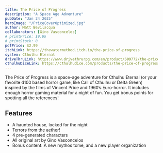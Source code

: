 ```yaml
---
title: The Price of Progress
description: "A Space Age Adventure"
pubDate: "Jan 24 2025"
heroImage: "/PriceCoverOptimized.jpg"
author: Matt Bevilacqua
collaborators: [Gino Vasconcelos]
# printPrice: $9.99
# printStock: 0
pdfPrice: $2.99
itchLink: https://thewatermethod.itch.io/the-price-of-progress
system: Cthulhu Eternal
driveThruLink: https://www.drivethrurpg.com/en/product/509772/the-price-of-progress-a-space-age-adventure-for-cthulhu-eternal?affiliate_id=463552
cthulhuDiceLink: https://cthulhudice.com/products/the-price-of-progress-a-space-age-adventure-for-cthulhu-eternal
---
```


The Price of Progress is a space-age adventure for Cthulhu Eternal (or your favorite d100 based horror game, like Call of Cthulhu or Delta Green) inspired by the films of Vincent Price and 1960’s Euro-horror. It includes enough horror gaming material for a night of fun. You get bonus points for spotting all the references!

## Features

- A haunted house, locked for the night
- Terrors from the aether!
- 4 pre-generated characters
- All original art by Gino Vasconcelos
- Bonus content: A new mythos tome, and a new player organization
